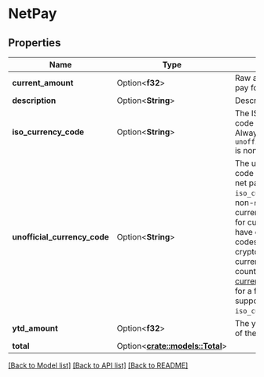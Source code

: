 # NetPay

## Properties

Name | Type | Description | Notes
------------ | ------------- | ------------- | -------------
**current_amount** | Option<**f32**> | Raw amount of the net pay for the pay period | [optional]
**description** | Option<**String**> | Description of the net pay | [optional]
**iso_currency_code** | Option<**String**> | The ISO-4217 currency code of the net pay. Always `null` if `unofficial_currency_code` is non-null. | [optional]
**unofficial_currency_code** | Option<**String**> | The unofficial currency code associated with the net pay. Always `null` if `iso_currency_code` is non-`null`. Unofficial currency codes are used for currencies that do not have official ISO currency codes, such as cryptocurrencies and the currencies of certain countries.  See the [currency code schema](https://plaid.com/docs/api/accounts#currency-code-schema) for a full listing of supported `iso_currency_code`s. | [optional]
**ytd_amount** | Option<**f32**> | The year-to-date amount of the net pay | [optional]
**total** | Option<[**crate::models::Total**](Total.md)> |  | [optional]

[[Back to Model list]](../README.md#documentation-for-models) [[Back to API list]](../README.md#documentation-for-api-endpoints) [[Back to README]](../README.md)


